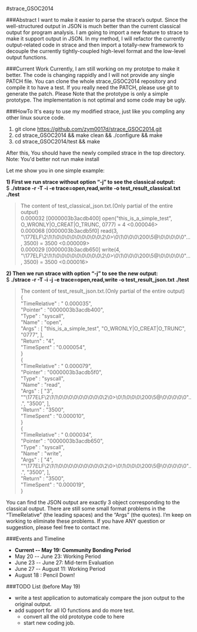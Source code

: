#strace_GSOC2014

###Abstract
I want to make it easier to parse the strace’s output. Since the well-structured output in JSON is much better than the current classical output for program analysis. I am going to import a new feature to strace to make it support output in JSON. In my method, I will refactor the currently output-related code in strace and then import a totally-new framework to decouple the currently tightly-coupled high-level format and the low-level output functions.

###Current Work
Currently, I am still working on my prototpe to make it better. The code is changing rappidly and I will not provide any single PATCH file. You can clone the whole strace_GSOC2014 repository and compile it to have a test. If you really need the PATCH, please use git to generate the patch.
Please Note that the prototype is only a simple prototype. The implementation is not optimal and some code may be ugly.

###HowTo
It's easy to use my modified strace, just like you compling any other linux source code.  
1. git clone https://github.com/zym0017d/strace_GSOC2014.git  
2. cd strace_GSOC2014 && make clean && ./configure && make  
3. cd strace_GSOC2014/test && make
  

After this, You should have the newly compiled strace in the top directory.  
Note: You'd better not run make install  

Let me show you in one simple example:  

**1) First we run strace without option “-j” to see the classical output:**  
$ **./strace  -r -T -i -e trace=open,read,write -o test_result_classical.txt ./test**  

> The content of test\_classical_json.txt.(Only partial of the entire output)  
0.000032 [0000003b3acdb400] open("this_is_a_simple_test", O_WRONLY|O_CREAT|O_TRUNC, 0777) = 4  <0.000046>  
  0.000068 [0000003b3acdb5f0] read(3, "\177ELF\2\1\1\0\0\0\0\0\0\0\0\0\2\0>\0\1\0\0\0\200\5@\0\0\0\0\0"..., 3500) = 3500  <0.000009>  
  0.000029 [0000003b3acdb650] write(4, "\177ELF\2\1\1\0\0\0\0\0\0\0\0\0\2\0>\0\1\0\0\0\200\5@\0\0\0\0\0"..., 3500) = 3500  <0.000016>    
  
  
**2) Then we run strace with option “-j” to see the new output:**  
$ **./strace  -r -T -i -j -e trace=open,read,write -o test_result_json.txt ./test**  

> The content of test\_result_json.txt.(Only partial of the entire output)  
  {  
     "TimeRelative" : "     0.000035",  
     "Pointer" : "0000003b3acdb400",  
     "Type" : "syscall",  
     "Name" : "open",  
     "Args" : [ "this_is_a_simple_test", "O_WRONLY|O_CREAT|O_TRUNC", "0777",  ],  
     "Return" : "4",  
     "TimeSpent" : "0.000054",  
  }  
  {  
     "TimeRelative" : "     0.000079",  
     "Pointer" : "0000003b3acdb5f0",  
     "Type" : "syscall",  
     "Name" : "read",  
     "Args" : [ "3", ""\177ELF\2\1\1\0\0\0\0\0\0\0\0\0\2\0>\0\1\0\0\0\200\5@\0\0\0\0\0"...", "3500",  ],  
     "Return" : "3500",  
     "TimeSpent" : "0.000010",  
  }  
  {  
     "TimeRelative" : "     0.000034",  
      "Pointer" : "0000003b3acdb650",  
     "Type" : "syscall",  
     "Name" : "write",  
     "Args" : [ "4", ""\177ELF\2\1\1\0\0\0\0\0\0\0\0\0\2\0>\0\1\0\0\0\200\5@\0\0\0\0\0"...", "3500",  ],  
     "Return" : "3500",  
     "TimeSpent" : "0.000019",  
  }    
     

You can find the JSON output are exactly 3 object corresponding to the classical output. There are still some small format problems in the “TimeRelative” (the leading spaces) and the “Args” (the quotes). I’m keep on working to eliminate these problems. If you have ANY question or suggestion, please feel free to contact me.

###Events and Timeline
* **Current -- May    19: Community Bonding Period**
* May 20  -- June   23: Working Period
* June 23 -- June   27: Mid-term Evaluation
* June 27 -- August 11: Working Period
* August 18           : Pencil Down!

###TODO List (before May 19)
* write a test application to automaticaly compare the json output to the original output.
* add support for all IO functions and do more test.
  * convert all the old prototype code to here
  * start new coding job.
